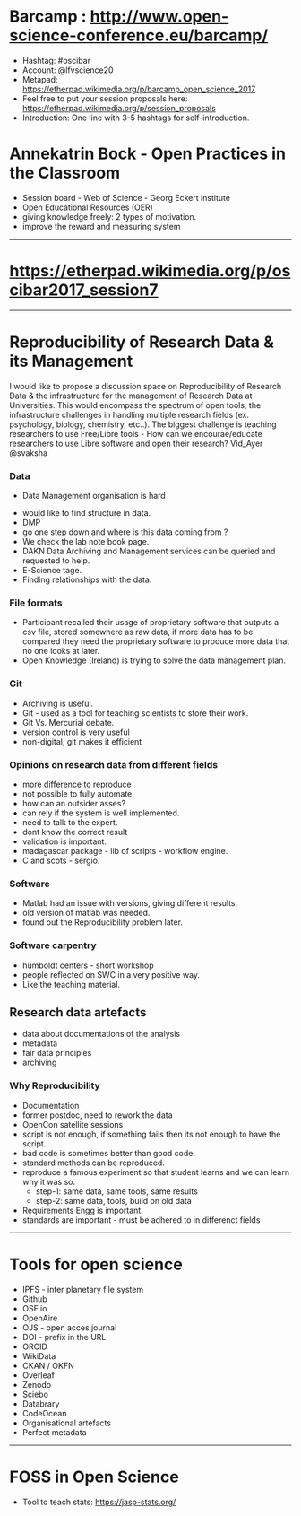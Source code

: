 # Barcamp : http://www.open-science-conference.eu/barcamp/

+ Hashtag: #oscibar
+ Account: @lfvscience20
+ Metapad: https://etherpad.wikimedia.org/p/barcamp_open_science_2017
+ Feel free to put your session proposals here: https://etherpad.wikimedia.org/p/session_proposals
+ Introduction: One line with 3-5 hashtags for self-introduction.

# Annekatrin Bock - Open Practices in the Classroom

+ Session board - Web of Science - Georg Eckert institute
+ Open Educational Resources (OER)
+ giving knowledge freely: 2 types of motivation.
+ improve the reward and measuring system

----

# https://etherpad.wikimedia.org/p/oscibar2017_session7 

----

# Reproducibility of Research Data & its Management
I would like to propose a discussion space on Reproducibility of Research Data & the infrastructure for the management of Research Data at Universities. This would encompass the spectrum of open tools, the infrastructure challenges in handling multiple research fields (ex. psychology, biology, chemistry, etc..). The biggest challenge is teaching researchers to use Free/Libre tools - How can we encourae/educate researchers to use Libre software and open their research? Vid_Ayer @svaksha 


### Data 
+ Data Management organisation is hard
- would like to find structure in data.
- DMP 
- go one step down and where is this data coming from ? 
- We check the lab note book page.
- DAKN Data Archiving and Management services can be queried and requested to help.
- E-Science tage.
- Finding relationships with the data.


### File formats
+ Participant recalled their usage of proprietary software that outputs a csv file, stored somewhere as raw data, if more data has to be compared they need the proprietary software to produce more data that no one looks at later.
+ Open Knowledge (Ireland) is trying to solve the data management plan.

### Git 
+ Archiving is useful.
+ Git - used as a tool for teaching scientists to store their work.
+ Git Vs. Mercurial debate.
+ version control is very useful
+ non-digital, git makes it efficient


### Opinions on research data from different fields 
+ more difference to reproduce
+ not possible to fully automate.
+ how can an outsider asses?
+ can rely if the system is well implemented.
+ need to talk to the expert.
+ dont know the correct result 
+ validation is important.
+ madagascar package - lib of scripts - workflow engine.
+ C and scots - sergio.

### Software
+ Matlab had an issue with versions, giving different results.
+ old version of matlab was needed.
+ found out the Reproducibility problem later.

### Software carpentry
+ humboldt centers - short workshop
+ people reflected on SWC in a very positive way.
+ Like the teaching material.

## Research data artefacts
+ data about documentations of the analysis
+ metadata
+ fair data principles
+ archiving  


### Why Reproducibility
+ Documentation
+ former postdoc, need to rework the data
+ OpenCon satellite sessions
+ script is not enough, if something fails then its not enough to have the script.
+ bad code is sometimes better than good code.
+ standard methods can be reproduced.
+ reproduce a famous experiment so that student learns and we can learn why it was so.
    * step-1: same data, same tools, same results
    * step-2: same data, tools, build on old data
+ Requirements Engg is important.
+ standards are important - must be adhered to in differenct fields

----

# Tools for open science
+ IPFS - inter planetary file system 
+ Github
+ OSF.io
+ OpenAire
+ OJS - open acces journal
+ DOI - prefix in the URL
+ ORCID
+ WikiData
+ CKAN / OKFN
+ Overleaf
+ Zenodo
+ Sciebo
+ Databrary
+ CodeOcean
+ Organisational artefacts
+ Perfect metadata


----

# FOSS in Open Science
+ Tool to teach stats: https://jasp-stats.org/


